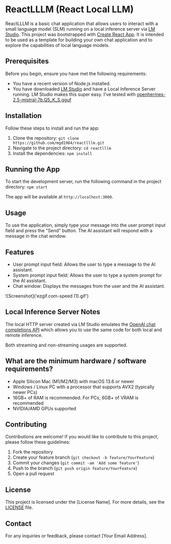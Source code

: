 # ReactLLLM (React Local LLM)

ReactLLLM is a basic chat application that allows users to interact with a small language model (SLM) running on a local inference server via [LM Studio](https://lmstudio.ai). This project was bootstrapped with [Create React App](www.github.com/facebook/create-react-app). It is intended to be used as a template for building your own chat application and to explore the capabilities of local language models.

## Prerequisites

Before you begin, ensure you have met the following requirements:

- You have a recent version of Node.js installed.
- You have downloaded [LM Studio](https://lmstudio.ai/) and have a Local Inference Server running. LM Studio makes this super easy. I've tested with [openhermes-2.5-mistral-7b.Q5_K_S.gguf](https://huggingface.co/TheBloke/OpenHermes-2.5-Mistral-7B-GGUF)

## Installation

Follow these steps to install and run the app:

1. Clone the repository: `git clone https://github.com/mgd1984/reactlllm.git`
2. Navigate to the project directory: `cd reactlllm`
3. Install the dependencies: `npm install`


## Running the App

To start the development server, run the following command in the project directory: `npm start`

The app will be available at `http://localhost:3000`.

## Usage

To use the application, simply type your message into the user prompt input field and press the "Send" button. The AI assistant will respond with a message in the chat window.

## Features

- User prompt input field: Allows the user to type a message to the AI assistant.
- System prompt input field: Allows the user to type a system prompt for the AI assistant.
- Chat window: Displays the messages from the user and the AI assistant.

![Screenshot]('ezgif.com-speed (1).gif')

## Local Inference Server Notes

The local HTTP server created via LM Studio emulates the [OpenAI chat completions API](https://platform.openai.com/docs/guides/text-generation/chat-completions-api) which allows you to use the same code for both local and remote inference.

Both streaming and non-streaming usages are supported.

## What are the minimum hardware / software requirements?
- Apple Silicon Mac (M1/M2/M3) with macOS 13.6 or newer
- Windows / Linux PC with a processor that supports AVX2 (typically newer PCs)
- 16GB+ of RAM is recommended. For PCs, 6GB+ of VRAM is recommended
- NVIDIA/AMD GPUs supported

## Contributing

Contributions are welcome! If you would like to contribute to this project, please follow these guidelines:

1. Fork the repository
2. Create your feature branch (`git checkout -b feature/YourFeature`)
3. Commit your changes (`git commit -am 'Add some feature'`)
4. Push to the branch (`git push origin feature/YourFeature`)
5. Open a pull request

## License

This project is licensed under the [License Name]. For more details, see the [LICENSE](./LICENSE) file.

## Contact

For any inquiries or feedback, please contact [Your Email Address].
